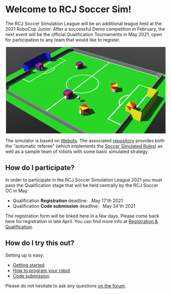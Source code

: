 # Welcome to RCJ Soccer Sim!

The RCJ Soccer Simulation League will be an additional league held at the 2021 RoboCup Junior.
After a successful Demo competition in February, the next event will be
the official Qualification Tournaments in May 2021,
open for participation to any team that would like to register.

<!--![Screenshot of RCJ Soccer Sim](images/soccer_sim.png)-->
<!-- TODO figure out how to scale image in markdown. In the meantime, use html: -->
<img src="images/soccer_sim.png" style="width:500px; margin-left: auto; margin-right: auto; display:block;"/>

The simulator is based on [Webots](https://github.com/cyberbotics/webots).
The associated [repository](https://github.com/RoboCupJuniorTC/rcj-soccer-sim)
provides both the "automatic referee" (which implements the
[Soccer Simulated Rules](rules.md))
as well as a sample team of robots with some basic simulated strategy.

## How do I participate?

In order to participate in the RCJ Soccer Simulation League 2021 you must pass the Qualification
stage that will be held centrally by the RCJ Soccer OC in May:

- Qualification **Registration** deadline: &nbsp; May 17'th 2021  
- Qualification **Code submission** deadline: &nbsp; May 24'th 2021

The registration form will be linked here in a few days.
Please come back here for registration in late April.
You can find more info at [Registration & Qualification](qualification.md).


## How do I try this out?

Setting up is easy:

- [Getting started](getting_started.md)
- [How to program your robot](how_to_robot.md)
- [Code submission](code_submission.md)

Please do not hesitate to ask any questions [on the forum](https://junior.forum.robocup.org/c/robocupjunior-soccer/5).
